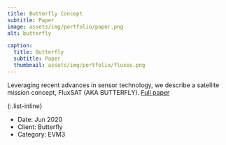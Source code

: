```yaml
---
title: Butterfly Concept
subtitle: Paper
image: assets/img/portfolio/paper.png
alt: butterfly

caption:
  title: Butterfly
  subtitle: Paper
  thumbnail: assets/img/portfolio/fluxes.png
---
```

Leveraging recent advances in sensor technology, we describe a satellite mission concept, FluxSAT (AKA BUTTERFLY). [Full paper](https://www.mdpi.com/2072-4292/12/11/1796)

{:.list-inline}
- Date: Jun 2020
- Client: Butterfly
- Category: EVM3

